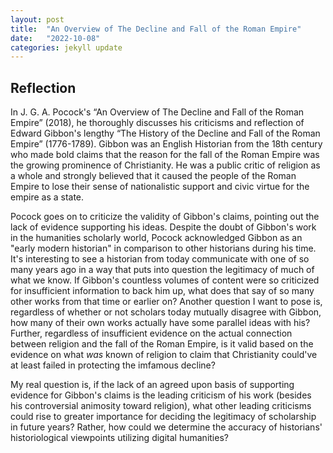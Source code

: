 ```yaml
---
layout: post
title:  "An Overview of The Decline and Fall of the Roman Empire"
date:   "2022-10-08"
categories: jekyll update
---
```


## Reflection
In J. G. A. Pocock's “An Overview of The Decline and Fall of the Roman Empire” (2018), he thoroughly discusses his criticisms and reflection of Edward Gibbon's lengthy “The History of the Decline and Fall of the Roman Empire” (1776-1789). Gibbon was an English Historian from the 18th century who made bold claims that the reason for the fall of the Roman Empire was the growing prominence of Christianity. He was a public critic of religion as a whole and strongly believed that it caused the people of the Roman Empire to lose their sense of nationalistic support and civic virtue for the empire as a state. 

Pocock goes on to criticize the validity of Gibbon's claims, pointing out 
the lack of evidence supporting his ideas. Despite the doubt of Gibbon's work in the humanities scholarly world, Pocock acknowledged Gibbon as an "early modern historian" in comparison to other historians during his time. It's interesting to see a historian from today communicate with one of so many years ago in a way that puts into question the legitimacy of much of what we know. If Gibbon's countless volumes of content were so criticized for insufficient information to back him up, what does that say of so many other works from that time or earlier on? Another question I want to pose is, regardless of whether or not scholars today mutually disagree with Gibbon, how many of their own works actually have some parallel ideas with his? Further, regardless of insufficient evidence on the actual connection between religion and the fall of the Roman Empire, is it valid based on the evidence on what <i>was</i> known of religion to claim that Christianity could've at least failed in protecting the imfamous decline? 

My real question is, if the lack of an agreed upon basis of supporting evidence for Gibbon's claims is the leading criticism of his work (besides his controversial animosity toward religion), what other leading criticisms could rise to greater importance for deciding the legitimacy of scholarship in future years? Rather, how could we determine the accuracy of historians' historiological viewpoints utilizing digital humanities?